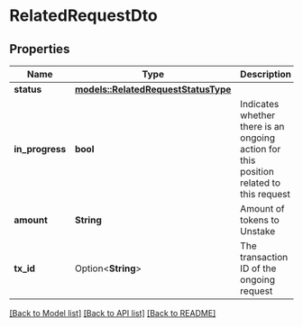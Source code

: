# RelatedRequestDto

## Properties

Name | Type | Description | Notes
------------ | ------------- | ------------- | -------------
**status** | [**models::RelatedRequestStatusType**](RelatedRequestStatusType.md) |  | 
**in_progress** | **bool** | Indicates whether there is an ongoing action for this position related to this request | 
**amount** | **String** | Amount of tokens to Unstake | 
**tx_id** | Option<**String**> | The transaction ID of the ongoing request | [optional]

[[Back to Model list]](../README.md#documentation-for-models) [[Back to API list]](../README.md#documentation-for-api-endpoints) [[Back to README]](../README.md)


